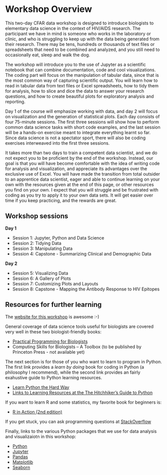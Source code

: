# Workshop Overview

This two-day CFAR data workshop is designed to introduce biologists to elementary data science in the context of HIV/AIDS research. The participant we have in mind is someone who works in the laboratory or clinic, and who is struggling to keep up with the data being generated from their research. There may be tens, hundreds or thousands of text files or spreadsheets that need to be combined and analyzed, and you still need to occasionally eat, sleep and walk the dog.

The workshop will introduce you to the use of Jupyter as a scientific notebook that can combine documentation, code and cool visualizations. The coding part will focus on the manipulation of tabular data, since that is the most common way of capturing scientific output. You will learn how to read in tabular data from text files or Excel spreadsheets, how to tidy them for analysis, how to slice and dice the data to answer your research questions, and how to create beautiful plots for exploratory analysis and reporting.

Day 1 of the course will emphasize working with data, and day 2 will focus on visualization and the generation of statistical plots. Each day consists of four 75-minute sessions. The first three sessions will show how to perform common data science tasks with short code examples, and the last session will be a hands-on exercise meant to integrate everything learnt so far. Since data science is not a spectator sport, there will also be coding exercises interweaved into the first three sessions.

It takes more than two days to train a competent data scientist, and we do not expect you to be proficient by the end of the workshop. Instead, our goal is that you will have become comfortable with the idea of writing code for analysis and visualization, and appreciate its advantages over the exclusive use of Excel. You will have made the transition from total outsider to an apprentice data scientist, eager and able to continue learning on your own with the resources given at the end of this page, or other resources you find on your own. I expect that you will struggle and be frustrated with coding as you try to apply it to your own data sets. It will get easier over time if you keep practicing, and the rewards are great.

## Workshop sessions

**Day 1**

- Session 1: Jupyter, Python and Data Science
- Session 2: Tidying Data
- Session 3: Manipulating Data
- Session 4: Capstone - Summarizing Clinical and Demographic Data

**Day 2**

- Session 5: Visualizing Data
- Session 6: A Gallery of Plots
- Session 7: Customizing Plots and Layouts
- Session 8: Capstone - Mapping the Antibody Response to HIV Epitopes

## Resources for further learning

The [website for this workshop](http://people.duke.edu/~ccc14/cfar-data-2016/index.html) is awesome :-)

General coverage of data science tools useful for biologists are covered very well in these two biologist-friendly books:

- [Practical Programming for Biologists](https://www.amazon.com/Practical-Computing-Biologists-Steven-Haddock)
- Computing Skills for Biologists – A Toolbox (to be published by Princeton Press - not available yet)

The next section is for those of you who want to learn to program in Python. The first link provides a *learn by doing* book for coding in Python (a philosophy I recommend), while the second link provides an fairly exahustive guide to Python learning resources.

- [Learn Python the Hard Way](https://learnpythonthehardway.org/book/)
- [Links to Learning Resources at the The Hitchhiker’s Guide to Python](http://docs.python-guide.org/en/latest/intro/learning/)

If you want to learn R and some statistics, my favorite book for beginners is:

- [R in Action (2nd edition)](https://www.manning.com/books/r-in-action-second-edition)

If you get stuck, you can ask programming questions at [StackOverflow](http://stackoverflow.com)

Finally, links to the various Python packages that we use for data analysis and visualizaiotn in this workshop:

- [Python](https://www.python.org)
- [Jupyter](http://jupyter.org)
- [Pandas](http://pandas.pydata.org)
- [Matplotlib](http://matplotlib.org)
- [Seaborn](https://stanford.edu/~mwaskom/software/seaborn/)
